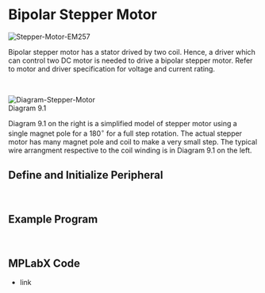 # Bipolar Stepper Motor

![Stepper-Motor-EM257](https://github.com/user-attachments/assets/9e7d37e2-90f5-4b76-ab52-3e1ae5d8dac5)
<br/>

Bipolar stepper motor has a stator drived by two coil. Hence, a driver which can control two DC motor is needed to drive a bipolar stepper motor. Refer to motor and driver specification for voltage and current rating.
<br/>

<br/>

![Diagram-Stepper-Motor](https://github.com/user-attachments/assets/6276f312-ebeb-426c-beb8-196cbf77a9c7)
<br/>
Diagram 9.1

Diagram 9.1 on the right is a simplified model of stepper motor using a single magnet pole for a $180^\circ$ for a full step rotation. The actual stepper motor has many magnet pole and coil to make a very small step. The typical wire arrangment respective to the coil winding is in Diagram 9.1 on the left.

## Define and Initialize Peripheral

<br/>

## Example Program

<br/>

## MPLabX Code

* link
<br/>

<br/>
